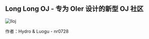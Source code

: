 ## Long Long OJ - 专为 OIer 设计的新型 OJ 社区

![lloj](https://cdn.luogu.com.cn/upload/image_hosting/o14924ac.png)

作者：Hydro & Luogu - nr0728
